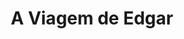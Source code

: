 ---
ref: sol-010-0041
title: "A Viagem de Edgar"
author_name: ["Miguel Flávio"]
publisher: ["Portugália Editora"]
year: "unknown date"
origin: ["Portugal"]
formats: ["book-cover"]
disciplines: [graphic-design]
tags: ["Biblioteca dos Rapazes"]
layout: artifact
status: ["scan"]
published: false
int_published: false
image_count:
date_added: 2023-06-16
batch:
---